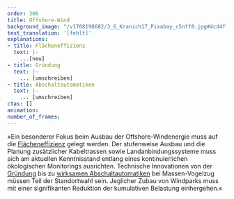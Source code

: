 ```yaml
---
order: 306
title: Offshore-Wind
background_image: "/v1708198682/3_6_Kranich17_Pixabay_c5nff8.jpg#4cd4ff"
text_translation: '[fehlt]'
explanations:
- title: Flächeneffizienz
  text: |-
    ...[neu]
- title: Gründung
  text: |-
    ... [umschreiben]
- title: Abschaltautomatiken
  text: |-
    ... [umschreiben]
ctas: []
animation:
number_of_frames:
---
```

»Ein besonderer Fokus beim Ausbau der Offshore-Windenergie muss auf die [Flächeneffizienz](# "Flächeneffizienz") gelegt werden. Der stufenweise Ausbau und die Planung zusätzlicher Kabeltrassen sowie Landanbindungssysteme muss sich am aktuellen Kenntnisstand entlang eines kontinuierlichen ökologischen Monitorings ausrichten. Technische Innovationen von der [Gründung](# "Gründung") bis zu [wirksamen Abschaltautomatiken](# "Abschaltautomatiken") bei Massen-Vogelzug müssen Teil der Standortwahl sein. Jeglicher Zubau von Windparks muss mit einer signifikanten Reduktion der kumulativen Belastung einhergehen.«